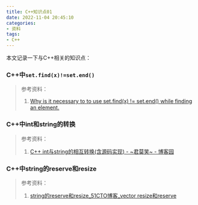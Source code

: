 ```yaml
---
title: C++知识点01
date: 2022-11-04 20:45:10
categories:
- 资料
tags:
- C++
---
```


本文记录一下与C++相关的知识点：
<!--more-->

### C++中`set.find(x)!=set.end()`

> 参考资料：
> 1.  [Why is it necessary to to use set.find(x) != set.end() while finding an element.](https://stackoverflow.com/questions/45119362/why-is-it-necessary-to-to-use-set-findx-set-end-while-finding-an-element)

### C++中int和string的转换
> 参考资料：
> 1. [C++ int与string的相互转换(含源码实现) - ~君莫笑~ - 博客园](https://www.cnblogs.com/smile233/p/8379802.html)


### C++中string的reserve和resize
> 参考资料：
> 1. [string的reserve和resize_51CTO博客_vector resize和reserve](https://blog.51cto.com/u_15127568/3455526)